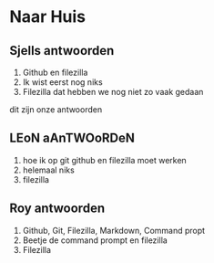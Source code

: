 
# Naar Huis

## Sjells antwoorden


1. Github en filezilla
2. Ik wist eerst nog niks 
3. Filezilla dat hebben we nog niet zo vaak gedaan 

dit zijn onze antwoorden
 


## LEoN aAnTWOoRDeN
1. hoe ik op git github en filezilla moet werken
2. helemaal niks
3. filezilla 


## Roy antwoorden
1. Github, Git, Filezilla, Markdown, Command propt
2. Beetje de command prompt en filezilla
3. Filezilla
